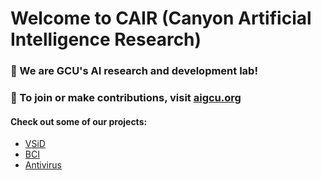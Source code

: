 # Welcome to CAIR (Canyon Artificial Intelligence Research) 

### 🔬 We are GCU's AI research and development lab!

### 🧙 To join or make contributions, visit <a href="https://aigcu.org">aigcu.org</a>

#### Check out some of our projects:
* <a href="">VSiD</a>
* <a href="">BCI</a>
* <a href="">Antivirus</a>



<!--

**Here are some ideas to get you started:**

🙋‍♀️ A short introduction - what is your organization all about?
🌈 Contribution guidelines - how can the community get involved?
👩‍💻 Useful resources - where can the community find your docs? Is there anything else the community should know?
🍿 Fun facts - what does your team eat for breakfast?
🧙 Remember, you can do mighty things with the power of [Markdown](https://docs.github.com/github/writing-on-github/getting-started-with-writing-and-formatting-on-github/basic-writing-and-formatting-syntax)
-->
